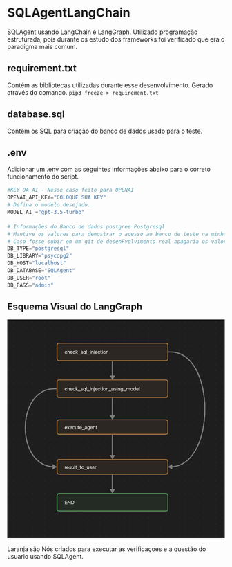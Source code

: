 # SQLAgentLangChain
SQLAgent usando LangChain e LangGraph.
Utilizado programação estruturada, pois durante os estudo dos frameworks foi verificado que era o paradigma mais comum. 

## requirement.txt

Contém as bibliotecas utilizadas durante esse desenvolvimento. 
Gerado através do comando.
`pip3 freeze > requirement.txt`

## database.sql 
Contém os SQL para criação do banco de dados usado para o teste.

## .env
Adicionar um .env com as seguintes informações abaixo para o correto funcionamento do script.

```python
#KEY DA AI - Nesse caso feito para OPENAI
OPENAI_API_KEY="COLOQUE SUA KEY"
# Defina o modelo desejado. 
MODEL_AI ="gpt-3.5-turbo"

# Informações do Banco de dados postgree Postgresql
# Mantive os valores para demostrar o acesso ao banco de teste na minha máquina
# Caso fosse subir em um git de desenFvolvimento real apagaria os valores para evitar vazamento de dado sensivel. 
DB_TYPE="postgresql"
DB_LIBRARY="psycopg2"
DB_HOST="localhost"
DB_DATABASE="SQLAgent"
DB_USER="root"
DB_PASS="admin"
```

## Esquema Visual do LangGraph

![Esquema Visual do LangGraph](langgraph_image.png)

Laranja são Nós criados para executar as verificaçoes e a questão do usuario usando SQLAgent.
